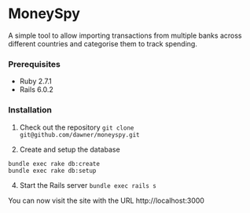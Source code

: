 # MoneySpy

A simple tool to allow importing transactions from multiple banks across different countries and categorise them to track spending.

### Prerequisites

- Ruby 2.7.1
- Rails 6.0.2

### Installation

1. Check out the repository
   `git clone git@github.com/dawner/moneyspy.git`

2. Create and setup the database

```
bundle exec rake db:create
bundle exec rake db:setup
```

4. Start the Rails server
   `bundle exec rails s`

You can now visit the site with the URL http://localhost:3000
